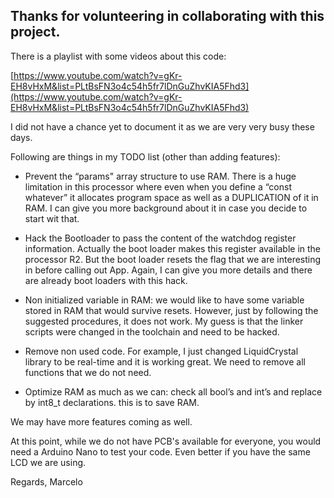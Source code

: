 ## Thanks for volunteering in collaborating with this project.

There is a playlist with some videos about this code:

[https://www.youtube.com/watch?v=gKr-EH8vHxM&list=PLtBsFN3o4c54h5fr7lDnGuZhvKIA5Fhd3](https://www.youtube.com/watch?v=gKr-EH8vHxM&list=PLtBsFN3o4c54h5fr7lDnGuZhvKIA5Fhd3)

I did not have a chance yet to document it as we are very very busy these days.

Following are things in my TODO list (other than adding features):

* Prevent the “params" array structure to use RAM. There is a huge limitation in this processor where even when you define a “const whatever” it allocates program space as well as a  DUPLICATION of it in RAM. I can give you more background about it  in case you decide to start wit that.

* Hack the Bootloader to pass the content of the watchdog register information. Actually the boot loader makes this register available in the processor R2. But the boot loader resets the flag that we are interesting in before calling out App. Again, I can give you more details and there are already boot loaders with this hack.

* Non initialized variable in RAM: we would like to have some variable stored in RAM that would survive resets. However, just by following the suggested procedures,  it does not work. My guess is that the linker scripts were changed in the toolchain and need to be hacked.

* Remove non used code. For example, I just changed LiquidCrystal library to be real-time and it is working great. We need to remove all functions that we do not need.

* Optimize RAM as much as we can: check all bool’s and int’s and replace by int8_t declarations. this is to save RAM.

We may have more features coming as well.

At this point, while we do not have PCB's available for everyone, you would need a Arduino Nano to test your code. Even better if you have the same LCD we are using.

Regards,
Marcelo
